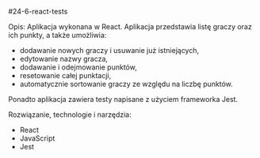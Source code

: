 #24-6-react-tests

Opis: Aplikacja wykonana w React. Aplikacja przedstawia listę graczy oraz ich punkty, a także umożliwia:
- dodawanie nowych graczy i usuwanie już istniejących,
- edytowanie nazwy gracza,
- dodawanie i odejmowanie punktów,
- resetowanie całej punktacji,
- automatycznie sortowanie graczy ze względu na liczbę punktów.

Ponadto aplikacja zawiera testy napisane z użyciem frameworka Jest.

Rozwiązanie, technologie i narzędzia:
- React
- JavaScript
- Jest
